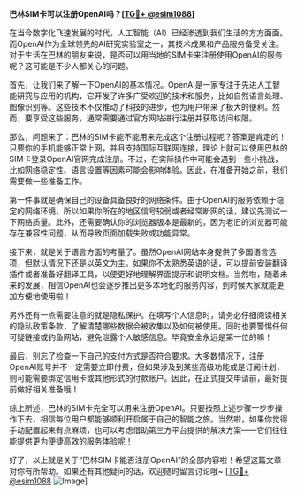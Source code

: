 **巴林SIM卡可以注册OpenAI吗？[[TG💪+ @esim1088](https://t.me/s/esim1088)]**

在当今数字化飞速发展的时代，人工智能（AI）已经渗透到我们生活的方方面面。而OpenAI作为全球领先的AI研究实验室之一，其技术成果和产品服务备受关注。对于生活在巴林的朋友来说，是否可以用当地的SIM卡来注册使用OpenAI的服务呢？这可能是不少人都关心的问题。

首先，让我们来了解一下OpenAI的基本情况。OpenAI是一家专注于先进人工智能研究与应用的机构，它开发了许多广受欢迎的技术和服务，比如自然语言处理、图像识别等。这些技术不仅推动了科技的进步，也为用户带来了极大的便利。然而，要享受这些服务，通常需要通过官方网站进行注册并获取访问权限。

那么，问题来了：巴林的SIM卡能不能用来完成这个注册过程呢？答案是肯定的！只要你的手机能够正常上网，并且支持国际互联网连接，理论上就可以使用巴林的SIM卡登录OpenAI官网完成注册。不过，在实际操作中可能会遇到一些小挑战，比如网络稳定性、语言设置等因素可能会影响体验。因此，在准备开始之前，我们需要做一些准备工作。

第一件事就是确保自己的设备具备良好的网络条件。由于OpenAI的服务依赖于稳定的网络环境，所以如果你所在的地区信号较弱或者经常断网的话，建议先测试一下网络质量。此外，还需要确认你的浏览器版本是最新的，因为老旧的浏览器可能存在兼容性问题，从而导致页面加载失败或功能异常。

接下来，就是关于语言方面的考量了。虽然OpenAI网站本身提供了多国语言选项，但默认情况下还是以英文为主。如果你不太熟悉英语的话，可以提前安装翻译插件或者准备好翻译工具，以便更好地理解界面提示和说明文档。当然啦，随着未来的发展，相信OpenAI也会逐步推出更多本地化的服务内容，到时候大家就能更加方便地使用啦！

另外还有一点需要注意的就是隐私保护。在填写个人信息时，请务必仔细阅读相关的隐私政策条款，了解清楚哪些数据会被收集以及如何被使用。同时也要警惕任何可疑链接或钓鱼网站，避免泄露个人敏感信息。毕竟安全永远是第一位的嘛！

最后，别忘了检查一下自己的支付方式是否符合要求。大多数情况下，注册OpenAI账号并不一定需要立即付费，但如果涉及到某些高级功能或是订阅计划，则可能需要绑定信用卡或其他形式的付款账户。因此，在正式提交申请前，最好提前做好相关准备哦！

综上所述，巴林的SIM卡完全可以用来注册OpenAI。只要按照上述步骤一步步操作下去，相信每位用户都能够顺利开启属于自己的智能之旅。当然啦，如果你觉得手动配置起来有点麻烦，也可以考虑借助第三方平台提供的解决方案——它们往往能提供更为便捷高效的服务体验呢！

好了，以上就是关于“巴林SIM卡能否注册OpenAI”的全部内容啦！希望这篇文章对你有所帮助。如果还有其他疑问的话，欢迎随时留言讨论哦~ [[TG💪+ @esim1088](https://t.me/s/esim1088) ![Image](https://i.postimg.cc/4NQfJmqS/Snipaste-2025-05-13-00-14-12.png)]